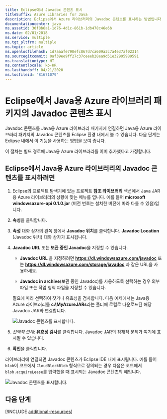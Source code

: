 ```yaml
---
title: Eclipse에서 Javadoc 콘텐츠 표시
titleSuffix: Azure Libraries for Java
description: Eclipse에서 Azure 라이브러리의 Javadoc 콘텐츠를 표시하는 방법입니다.
documentationcenter: java
ms.assetid: 30f8b6a1-1d76-4d1c-861b-1db478c46e6b
ms.date: 02/01/2018
ms.service: multiple
ms.tgt_pltfrm: multiple
ms.topic: article
ms.openlocfilehash: 1d7aaafe790efc867d7ca609a3c7a4e37af02314
ms.sourcegitcommit: 0af39ee9ff27c37ceeeb28ea9d51e32995989591
ms.translationtype: HT
ms.contentlocale: ko-KR
ms.lasthandoff: 04/21/2020
ms.locfileid: "81671079"
---
```

# <a name="displaying-javadoc-content-in-eclipse-for-the-azure-libraries-package-for-java"></a>Eclipse에서 Java용 Azure 라이브러리 패키지의 Javadoc 콘텐츠 표시

Javadoc 콘텐츠를 Java용 Azure 라이브러리 패키지에 연결하면 Java용 Azure 라이브러리 패키지의 Javadoc 콘텐츠를 Eclipse 환경 내에서 볼 수 있습니다. 다음 단계는 Eclipse 내에서 이 기능을 사용하는 방법을 보여 줍니다.

이 절차는 빌드 경로에 Java용 Azure 라이브러리를 이미 추가했다고 가정합니다.

## <a name="to-display-javadoc-content-in-eclipse-for-the-azure-libraries-for-java"></a>Eclipse에서 Java용 Azure 라이브러리의 Javadoc 콘텐츠를 표시하려면

1. Eclipse의 프로젝트 탐색기에 있는 프로젝트 **참조 라이브러리** 섹션에서 Java JAR용 Azure 라이브러리의 상황에 맞는 메뉴를 엽니다. 예를 들어 **microsoft windowsazure-api 0.1.0.jar** (버전 번호는 설치한 버전에 따라 다를 수 있음)입니다.

1. **속성**을 클릭합니다.

1. **속성** 대화 상자의 왼쪽 창에서 **Javadoc 위치**를 클릭합니다. **Javadoc Location** (Javadoc 위치) 대화 상자가 표시됩니다.

1. **Javadoc URL** 또는 **보관 중인 Javadoc**을 지정할 수 있습니다.

   * **Javadoc URL** 을 지정하려면 **https://dl.windowsazure.com/javadoc** 또는 **https://dl.windowsazure.com/storage/javadoc** 과 같은 URL을 사용하세요.

   * **Javadoc in archive**(보관 중인 Javadoc)를 사용하도록 선택하는 경우 외부 파일 또는 작업 영역 파일을 지정할 수 있습니다.

   필요에 따라 선택하여 찾거나 유효성을 검사합니다. 다음 예제에서는 Java용 Azure 라이브러리를 **c:\MyAzureJARs**라는 폴더에 로컬로 다운로드된 해당 Javadoc JAR와 연결합니다.

   ![Javadoc 콘텐츠를 표시합니다.][ic553487]

1. *선택적 단계*: **유효성 검사**를 클릭합니다. Javadoc JAR의 잠재적 문제가 여기에 표시될 수 있습니다.

1. **확인**을 클릭합니다.

라이브러리에 연결되면 Javadoc 콘텐츠가 Eclipse IDE 내에 표시됩니다. 예를 들어 `blob`이 코드에서 `CloudBlockBlob` 형식으로 정의되는 경우 다음은 코드에서 `blob.acquireLease`를 입력했을 때 표시되는 Javadoc 콘텐츠의 예입니다.

![Javadoc 콘텐츠를 표시합니다.][ic553488]

## <a name="next-steps"></a>다음 단계

[!INCLUDE [additional-resources](includes/additional-resources.md)]

<!-- URL List -->

<!-- Legacy MSDN URL = https://msdn.microsoft.com/library/azure/hh698319.aspx -->

<!-- IMG List -->

[ic553487]: media/displaying-javadoc-content-for-azure-libraries/ic553487.png
[ic553488]: media/displaying-javadoc-content-for-azure-libraries/ic553488.png
